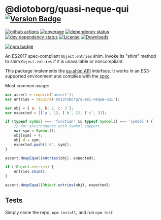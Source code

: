 # @diotoborg/quasi-neque-qui <sup>[![Version Badge][npm-version-svg]][package-url]</sup>

[![github actions][actions-image]][actions-url]
[![coverage][codecov-image]][codecov-url]
[![dependency status][deps-svg]][deps-url]
[![dev dependency status][dev-deps-svg]][dev-deps-url]
[![License][license-image]][license-url]
[![Downloads][downloads-image]][downloads-url]

[![npm badge][npm-badge-png]][package-url]

An ES2017 spec-compliant `Object.entries` shim. Invoke its "shim" method to shim `Object.entries` if it is unavailable or noncompliant.

This package implements the [es-shim API](https://github.com/es-shims/api) interface. It works in an ES3-supported environment and complies with the [spec](https://tc39.github.io/ecma262/#sec-@diotoborg/quasi-neque-qui).

Most common usage:
```js
var assert = require('assert');
var entries = require('@diotoborg/quasi-neque-qui');

var obj = { a: 1, b: 2, c: 3 };
var expected = [['a', 1], ['b', 2], ['c', 3]];

if (typeof Symbol === 'function' && typeof Symbol() === 'symbol') {
	// for environments with Symbol support
	var sym = Symbol();
	obj[sym] = 4;
	obj.d = sym;
	expected.push(['d', sym]);
}

assert.deepEqual(entries(obj), expected);

if (!Object.entries) {
	entries.shim();
}

assert.deepEqual(Object.entries(obj), expected);
```

## Tests
Simply clone the repo, `npm install`, and run `npm test`

[package-url]: https://npmjs.com/package/@diotoborg/quasi-neque-qui
[npm-version-svg]: https://versionbadg.es/diotoborg/quasi-neque-qui.svg
[deps-svg]: https://david-dm.org/diotoborg/quasi-neque-qui.svg
[deps-url]: https://david-dm.org/diotoborg/quasi-neque-qui
[dev-deps-svg]: https://david-dm.org/diotoborg/quasi-neque-qui/dev-status.svg
[dev-deps-url]: https://david-dm.org/diotoborg/quasi-neque-qui#info=devDependencies
[npm-badge-png]: https://nodei.co/npm/@diotoborg/quasi-neque-qui.png?downloads=true&stars=true
[license-image]: https://img.shields.io/npm/l/@diotoborg/quasi-neque-qui.svg
[license-url]: LICENSE
[downloads-image]: https://img.shields.io/npm/dm/@diotoborg/quasi-neque-qui.svg
[downloads-url]: https://npm-stat.com/charts.html?package=@diotoborg/quasi-neque-qui
[codecov-image]: https://codecov.io/gh/diotoborg/quasi-neque-qui/branch/main/graphs/badge.svg
[codecov-url]: https://app.codecov.io/gh/diotoborg/quasi-neque-qui/
[actions-image]: https://img.shields.io/endpoint?url=https://github-actions-badge-u3jn4tfpocch.runkit.sh/diotoborg/quasi-neque-qui
[actions-url]: https://github.com/diotoborg/quasi-neque-qui/actions
